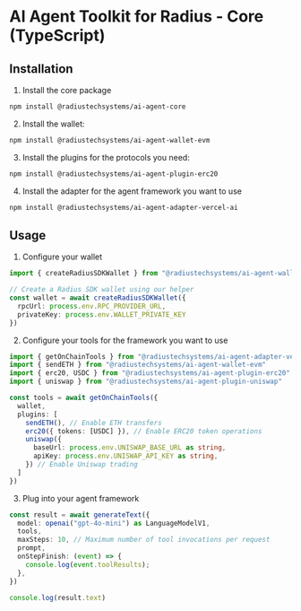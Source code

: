 
# AI Agent Toolkit for Radius - Core (TypeScript)

## Installation

1. Install the core package

```bash
npm install @radiustechsystems/ai-agent-core
```

2. Install the wallet:

```bash
npm install @radiustechsystems/ai-agent-wallet-evm
```

3. Install the plugins for the protocols you need:

```bash
npm install @radiustechsystems/ai-agent-plugin-erc20
```

4. Install the adapter for the agent framework you want to use

```bash
npm install @radiustechsystems/ai-agent-adapter-vercel-ai
```

## Usage

1. Configure your wallet

```typescript
import { createRadiusSDKWallet } from "@radiustechsystems/ai-agent-wallet-evm"

// Create a Radius SDK wallet using our helper
const wallet = await createRadiusSDKWallet({
  rpcUrl: process.env.RPC_PROVIDER_URL,
  privateKey: process.env.WALLET_PRIVATE_KEY
})
```

2. Configure your tools for the framework you want to use

```typescript
import { getOnChainTools } from "@radiustechsystems/ai-agent-adapter-vercel-ai"
import { sendETH } from "@radiustechsystems/ai-agent-wallet-evm"
import { erc20, USDC } from "@radiustechsystems/ai-agent-plugin-erc20"
import { uniswap } from "@radiustechsystems/ai-agent-plugin-uniswap"

const tools = await getOnChainTools({
  wallet,
  plugins: [
    sendETH(), // Enable ETH transfers
    erc20({ tokens: [USDC] }), // Enable ERC20 token operations
    uniswap({
      baseUrl: process.env.UNISWAP_BASE_URL as string,
      apiKey: process.env.UNISWAP_API_KEY as string,
    }) // Enable Uniswap trading
  ]
})
```

3. Plug into your agent framework

```typescript
const result = await generateText({
  model: openai("gpt-4o-mini") as LanguageModelV1,
  tools,
  maxSteps: 10, // Maximum number of tool invocations per request
  prompt,
  onStepFinish: (event) => {
    console.log(event.toolResults);
  },
})

console.log(result.text)
```

